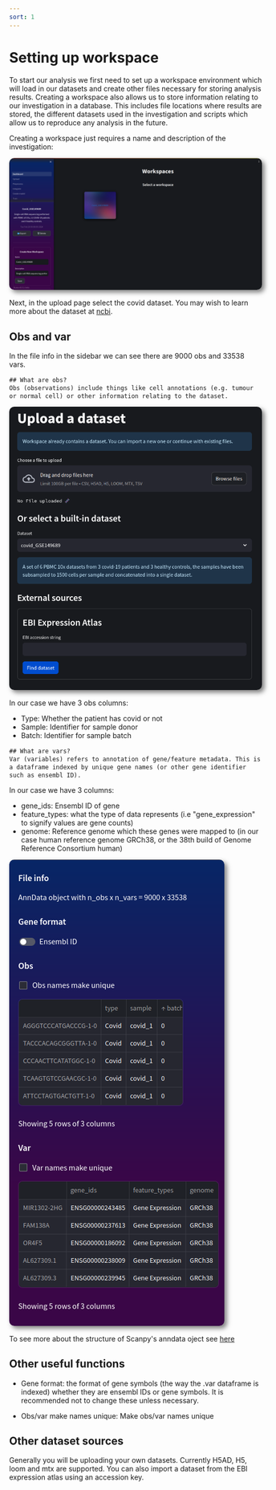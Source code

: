 ```yaml
---
sort: 1
---
```


# Setting up workspace

To start our analysis we first need to set up a workspace environment which will load in our datasets and create other files necessary for storing analysis results. Creating a workspace also allows us to store information relating to our investigation in a database. This includes file locations where results are stored, the different datasets used in the investigation and scripts which allow us to reproduce any analysis in the future.

Creating a workspace just requires a name and description of the investigation:

<img style='border-radius:10px; box-shadow: 5px 5px 10px rgb(0 0 0 / 0.5);' alt='page screenshot' src='https://raw.githubusercontent.com/nuwa-genomics/Nuwa/main/docs/assets/images/screenshots/clustering_tutorial/covid_workspace.png'>

Next, in the upload page select the covid dataset. You may wish to learn more about the dataset at [ncbi](https://www.ncbi.nlm.nih.gov/geo/query/acc.cgi?acc=GSE149689).

## Obs and var

In the file info in the sidebar we can see there are 9000 obs and 33538 vars. 

```note
## What are obs?
Obs (observations) include things like cell annotations (e.g. tumour or normal cell) or other information relating to the dataset. 
```

<img style='border-radius:10px; box-shadow: 5px 5px 10px rgb(0 0 0 / 0.5);' alt='page screenshot' src='https://raw.githubusercontent.com/nuwa-genomics/Nuwa/main/docs/assets/images/screenshots/clustering_tutorial/covid_upload.png'>

In our case we have 3 obs columns: 
- Type: Whether the patient has covid or not
- Sample: Identifier for sample donor
- Batch: Identifier for sample batch

```note
## What are vars?
Var (variables) refers to annotation of gene/feature metadata. This is a dataframe indexed by unique gene names (or other gene identifier such as ensembl ID).
```
 In our case we have 3 columns:
- gene_ids: Ensembl ID of gene
- feature_types: what the type of data represents (i.e "gene_expression" to signify values are gene counts)
- genome: Reference genome which these genes were mapped to (in our case human reference genome GRCh38, or the 38th build of Genome Reference Consortium human)

<img style='border-radius:10px; box-shadow: 5px 5px 10px rgb(0 0 0 / 0.5);' alt='page screenshot' src='https://raw.githubusercontent.com/nuwa-genomics/Nuwa/main/docs/assets/images/screenshots/clustering_tutorial/upload_sidebar.png'>

To see more about the structure of Scanpy's anndata oject see [here](https://cellgeni.readthedocs.io/en/latest/visualisations.html#anndata)

## Other useful functions

- Gene format: the format of gene symbols (the way the .var dataframe is indexed) whether they are ensembl IDs or gene symbols. It is recommended not to change these unless necessary. 

- Obs/var make names unique: Make obs/var names unique

## Other dataset sources

Generally you will be uploading your own datasets. Currently H5AD, H5, loom and mtx are supported. You can also import a dataset from the EBI expression atlas using an accession key.